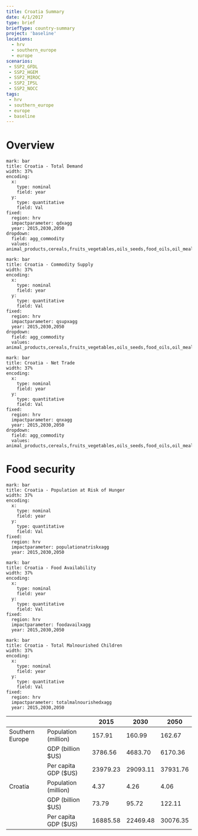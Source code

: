 ```yaml
---
title: Croatia Summary
date: 4/1/2017
type: brief
briefType: country-summary
project: 'baseline'
locations:
  - hrv
  - southern_europe
  - europe
scenarios:
 - SSP2_GFDL
 - SSP2_HGEM
 - SSP2_MIROC
 - SSP2_IPSL
 - SSP2_NOCC
tags:
 - hrv
 - southern_europe
 - europe
 - baseline
---
```

# Overview 

```chart
mark: bar
title: Croatia - Total Demand
width: 37%
encoding:
  x:
    type: nominal
    field: year
  y:
    type: quantitative
    field: Val
fixed:
  region: hrv
  impactparameter: qdxagg
  year: 2015,2030,2050
dropdown:
  field: agg_commodity
  values: animal_products,cereals,fruits_vegetables,oils_seeds,food_oils,oil_meals,other,pulses,roots_tubers,sugar
```

```chart
mark: bar
title: Croatia - Commodity Supply
width: 37%
encoding:
  x:
    type: nominal
    field: year
  y:
    type: quantitative
    field: Val
fixed:
  region: hrv
  impactparameter: qsupxagg
  year: 2015,2030,2050
dropdown:
  field: agg_commodity
  values: animal_products,cereals,fruits_vegetables,oils_seeds,food_oils,oil_meals,other,pulses,roots_tubers,sugar
```

```chart
mark: bar
title: Croatia - Net Trade
width: 37%
encoding:
  x:
    type: nominal
    field: year
  y:
    type: quantitative
    field: Val
fixed:
  region: hrv
  impactparameter: qnxagg
  year: 2015,2030,2050
dropdown:
  field: agg_commodity
  values: animal_products,cereals,fruits_vegetables,oils_seeds,food_oils,oil_meals,other,pulses,roots_tubers,sugar
```

# Food security

```chart
mark: bar
title: Croatia - Population at Risk of Hunger
width: 37%
encoding:
  x:
    type: nominal
    field: year
  y:
    type: quantitative
    field: Val
fixed:
  region: hrv
  impactparameter: populationatriskxagg
  year: 2015,2030,2050
```

```chart
mark: bar
title: Croatia - Food Availability
width: 37%
encoding:
  x:
    type: nominal
    field: year
  y:
    type: quantitative
    field: Val
fixed:
  region: hrv
  impactparameter: foodavailxagg
  year: 2015,2030,2050
```

```chart
mark: bar
title: Croatia - Total Malnourished Children
width: 37%
encoding:
  x:
    type: nominal
    field: year
  y:
    type: quantitative
    field: Val
fixed:
  region: hrv
  impactparameter: totalmalnourishedxagg
  year: 2015,2030,2050
```

|   |   | 2015 | 2030 | 2050 |
|---|---|---|---|---|
| Southern Europe | Population (million) | 157.91 | 160.99 | 162.67 |
|  | GDP (billion $US) | 3786.56 | 4683.70 | 6170.36 |
|  | Per capita GDP ($US) | 23979.23 | 29093.11 | 37931.76 |
| Croatia | Population (million) | 4.37 | 4.26 | 4.06 |
|  | GDP (billion $US) | 73.79 | 95.72 | 122.11 |
|  | Per capita GDP ($US) | 16885.58| 22469.48| 30076.35|